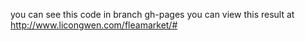 you  can see this code in branch gh-pages
you can view this result at http://www.licongwen.com/fleamarket/#
